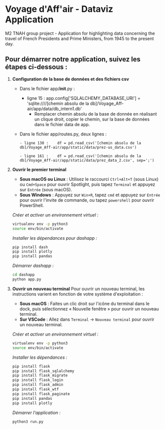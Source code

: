 # Voyage d'Aff'air - Dataviz Application

M2 TNAH group project - Application for highlighting data concerning the travel of French Presidents and Prime Ministers, from 1945 to the present day.

## Pour démarrer notre application, suivez les étapes ci-dessous :

1. **Configuration de la base de données et des fichiers csv**
    - Dans le fichier app/__init__.py : 
        - ligne 15 : app.config['SQLALCHEMY_DATABASE_URI'] = 'sqlite:////[chemin absolu de la db]/Voyage_Aff-air/app/data/db_intern1.db'
            - Remplacer chemin absolu de la base de donnée en réalisant un clique droit, copier le chemin, sur la base de données dans le fichier data de app.
    - Dans le fichier app/routes.py, deux lignes :
      
          - ligne 130 :    df = pd.read_csv('[chemin absolu de la db]/Voyage_Aff-air/app/static/data/prez-us_data.csv')

          - ligne 161 :    df = pd.read_csv('[chemin absolu de la db]/Voyage_Aff-air/app/static/data/prez_data_2.csv', sep=';')


2. **Ouvrir le premier terminal**
    - **Sous macOS ou Linux** : Utilisez le raccourci `Ctrl+Alt+T` (sous Linux) ou `Cmd+Space` pour ouvrir Spotlight, puis tapez `Terminal` et appuyez sur `Entrée` (sous macOS).
    - **Sous Windows** : Appuyez sur `Win+R`, tapez `cmd` et appuyez sur `Entrée` pour ouvrir l'invite de commande, ou tapez `powershell` pour ouvrir PowerShell.

    *Créer et activer un environnement virtuel :*
    ```bash
    virtualenv env -p python3
    source env/bin/activate
    ```

    *Installer les dépendances pour dashapp :*
    ```bash
    pip install dash
    pip install plotly
    pip install pandas
    ```

    *Démarrer dashapp :*
    ```bash
    cd dashapp
    python app.py
    ```

3. **Ouvrir un nouveau terminal**
    Pour ouvrir un nouveau terminal, les instructions varient en fonction de votre système d'exploitation :

    - **Sous macOS** : Faites un clic droit sur l'icône du terminal dans le dock, puis sélectionnez « Nouvelle fenêtre » pour ouvrir un nouveau terminal.
    - **Sur VSCode** : Allez dans `Terminal` -> `Nouveau terminal` pour ouvrir un nouveau terminal.

    *Créer et activer un environnement virtuel :*
    ```bash
    virtualenv env -p python3
    source env/bin/activate
    ```

    *Installer les dépendances :*
    ```bash
    pip install flask
    pip install flask_sqlalchemy
    pip install flask_migrate
    pip install flask_login
    pip install flask_admin
    pip install flask_wtf
    pip install flask_paginate
    pip install pandas
    pip install plotly
    ```

    *Démarrer l'application :*
    ```bash
    python3 run.py
    ```

